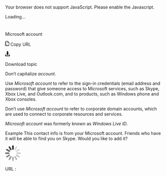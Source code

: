 Your browser does not support JavaScript. Please enable the Javascript.

Loading...

# 

Microsoft account

![Copy URL](microsoft-account_files/Copy.png)
Copy URL

![Download](microsoft-account_files/Download.png)

Download topic

Don’t capitalize *account*.

Use *Microsoft account*
to refer to the sign-in credentials (email address and password)
that give someone access to Microsoft services, such as Skype,
Xbox Live, and Outlook.com, and to products, such as Windows phone
and Xbox consoles. 

Don’t use *Microsoft account* to refer to corporate domain accounts, which are used to connect to corporate resources and services.

*Microsoft account* was formerly known as *Windows Live ID*.

Example This
contact info is from your Microsoft account. Friends who have it will
be able to find you on Skype. Would you like to add it?

![In progress](microsoft-account_files/activity-large.gif)

URL :
